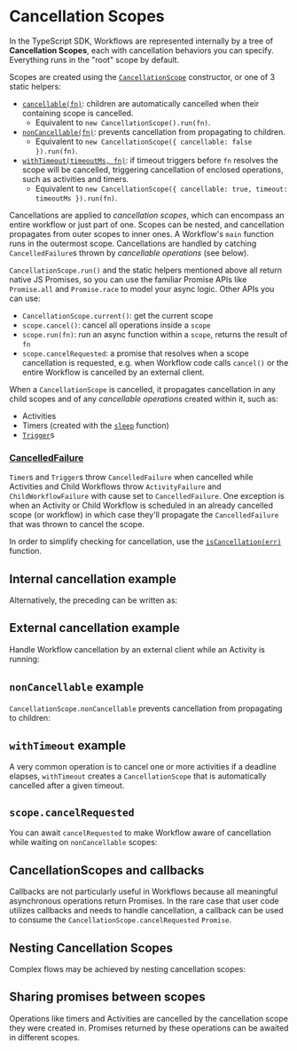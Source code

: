 # Cancellation Scopes

In the TypeScript SDK, Workflows are represented internally by a tree of **Cancellation Scopes**, each with cancellation behaviors you can specify.
Everything runs in the "root" scope by default.

Scopes are created using the [`CancellationScope`](https://typescript.temporal.io/api/classes/workflow.cancellationscope) constructor, or one of 3 static helpers:

- [`cancellable(fn)`](https://typescript.temporal.io/api/classes/workflow.cancellationscope#cancellable-1): children are automatically cancelled when their containing scope is cancelled.
  - Equivalent to `new CancellationScope().run(fn)`.
- [`nonCancellable(fn)`](https://typescript.temporal.io/api/classes/workflow.cancellationscope#noncancellable): prevents cancellation from propagating to children.
  - Equivalent to `new CancellationScope({ cancellable: false }).run(fn)`.
- [`withTimeout(timeoutMs, fn)`](https://typescript.temporal.io/api/classes/workflow.cancellationscope#withtimeout): if timeout triggers before `fn` resolves the scope will be cancelled, triggering cancellation of enclosed operations, such as activities and timers.
  - Equivalent to `new CancellationScope({ cancellable: true, timeout: timeoutMs }).run(fn)`.

Cancellations are applied to _cancellation scopes_, which can encompass an entire workflow or just part of one. Scopes can be nested, and cancellation propagates from outer scopes to inner ones. A Workflow's `main` function runs in the outermost scope. Cancellations are handled by catching `CancelledFailure`s
thrown by _cancellable operations_ (see below).

`CancellationScope.run()` and the static helpers mentioned above all return native JS Promises, so you can use the familiar Promise APIs like `Promise.all` and `Promise.race` to model your async logic.
Other APIs you can use:

- `CancellationScope.current()`: get the current scope
- `scope.cancel()`: cancel all operations inside a `scope`
- `scope.run(fn)`: run an async function within a `scope`, returns the result of `fn`
- `scope.cancelRequested`: a promise that resolves when a scope cancellation is requested, e.g. when Workflow code calls `cancel()` or the entire Workflow is cancelled by an external client.

When a `CancellationScope` is cancelled, it propagates cancellation in any child scopes and of any _cancellable operations_ created within it, such as:

- Activities
- Timers (created with the [`sleep`](https://typescript.temporal.io/api/namespaces/workflow#sleep) function)
- [`Trigger`](https://typescript.temporal.io/api/classes/workflow.trigger)s

### [CancelledFailure](/typescript/handling-failure/#cancelledfailure)

`Timer`s and `Trigger`s throw `CancelledFailure` when cancelled while Activities and Child Workflows throw `ActivityFailure` and `ChildWorkflowFailure` with cause set to `CancelledFailure`.
One exception is when an Activity or Child Workflow is scheduled in an already cancelled scope (or workflow) in which case they'll propagate the `CancelledFailure` that was thrown to cancel the scope.

In order to simplify checking for cancellation, use the [`isCancellation(err)`](https://typescript.temporal.io/api/namespaces/workflow#iscancellation) function.

## Internal cancellation example

<!--SNIPSTART typescript-cancel-a-timer-from-workflow-->
<!--SNIPEND-->

Alternatively, the preceding can be written as:

<!--SNIPSTART typescript-cancel-a-timer-from-workflow-alternative-impl-->
<!--SNIPEND-->

## External cancellation example

Handle Workflow cancellation by an external client while an Activity is running:

<!-- TODO: add a sample here of how this Workflow could be cancelled using a WorkflowHandle -->

<!--SNIPSTART typescript-handle-external-workflow-cancellation-while-activity-running-->
<!--SNIPEND-->

## `nonCancellable` example

`CancellationScope.nonCancellable` prevents cancellation from propagating to children:

<!--SNIPSTART typescript-non-cancellable-shields-children-->
<!--SNIPEND-->

## `withTimeout` example

A very common operation is to cancel one or more activities if a deadline elapses, `withTimeout` creates a `CancellationScope` that is automatically cancelled after a given timeout.

<!--SNIPSTART typescript-multiple-activities-single-timeout-workflow-->
<!--SNIPEND-->

## `scope.cancelRequested`

You can await `cancelRequested` to make Workflow aware of cancellation while waiting on `nonCancellable` scopes:

<!--SNIPSTART typescript-cancel-requested-with-non-cancellable-->
<!--SNIPEND-->

## CancellationScopes and callbacks

Callbacks are not particularly useful in Workflows because all meaningful asynchronous operations return Promises.
In the rare case that user code utilizes callbacks and needs to handle cancellation, a callback can be used to consume the `CancellationScope.cancelRequested` `Promise`.

<!--SNIPSTART typescript-cancellation-scopes-with-callbacks-->
<!--SNIPEND-->

## Nesting Cancellation Scopes

Complex flows may be achieved by nesting cancellation scopes:

<!--SNIPSTART typescript-nested-cancellation-scopes-->
<!--SNIPEND-->

## Sharing promises between scopes

Operations like timers and Activities are cancelled by the cancellation scope they were created in. Promises returned by these operations can be awaited in different scopes.

<!--SNIPSTART typescript-shared-promise-scopes-->
<!--SNIPEND-->

<!--SNIPSTART typescript-shield-awaited-in-root-scope-->
<!--SNIPEND-->
